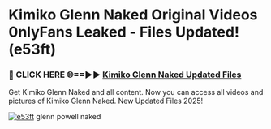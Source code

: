 # Kimiko Glenn Naked Original Videos 0nlyFans Leaked - Files Updated! (e53ft)

<h3>🔴 CLICK HERE 🌐==►► <a href="https://tinyurl.com/up5wt9bj" rel="nofollow">Kimiko Glenn Naked Updated Files</a></h3>

Get Kimiko Glenn Naked and all content. Now you can access all videos and pictures of Kimiko Glenn Naked. New Updated Files 2025!

[![e53ft](https://i.imgur.com/ABiUzMV.gif)](https://tinyurl.com/up5wt9bj)
glenn powell naked